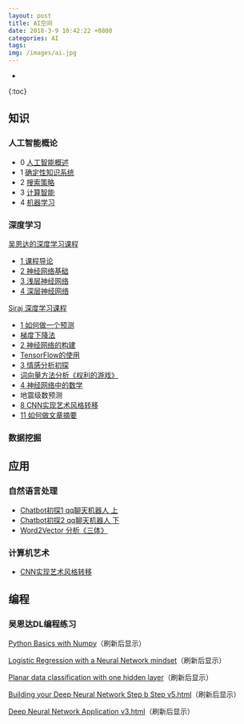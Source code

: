 ```yaml
---
layout: post
title: AI空间
date: 2018-3-9 10:42:22 +0800
categories: AI
tags: 
img: /images/ai.jpg
---
```


* 
{:toc}

## 知识

### 人工智能概论

* 0 [人工智能概述](http://wangweiguang.xyz/ai/2017/10/23/ai0.html)
* 1 [确定性知识系统](http://wangweiguang.xyz/ai/2017/11/02/qdxzsxt.html)
* 2 [搜索策略](http://wangweiguang.xyz/ai/2017/11/17/ai3.html)
* 3 [计算智能](http://wangweiguang.xyz/ai/2018/02/17/computational-intelligence.html)
* 4 [机器学习](http://wangweiguang.xyz/ai/2018/02/17/machine-learning.html)

### 深度学习

[吴恩达的深度学习课程](http://mooc.study.163.com/smartSpec/detail/1001319001.htm)

* [1 课程导论](https://wwg1996.github.io/ai/2017/10/11/dl1.html)
* [2 神经网络基础](http://wangweiguang.xyz/ai/2017/10/16/dl2.html)
* [3 浅层神经网络](http://wangweiguang.xyz/ai/2017/10/30/dl3.html)
* [4 深层神经网络](http://wangweiguang.xyz/ai/2017/11/15/dl4.html)

[Siraj 深度学习课程](https://space.bilibili.com/178337929/#/channel/detail?cid=32677)

* [1 如何做一个预测](http://wangweiguang.xyz/ai/2018/01/31/intro-to-deep-learning-1.html)
* [梯度下降法](http://wangweiguang.xyz/ai/2018/02/01/how-to-do-linear-regression-using-gradient-descent.html)
* [2 神经网络的构建](http://wangweiguang.xyz/ai/2018/02/03/how-to-make-a-neural-network.html)
* [TensorFlow的使用](http://wangweiguang.xyz/ai/2018/02/04/how-to-use-tensorflow-for-classification.html)
* [3 情感分析初探](http://wangweiguang.xyz/ai/2018/02/05/how-to-do-sentiment-analysis.html)
* [词向量方法分析《权利的游戏》](http://wangweiguang.xyz/ai/2018/02/17/how-to-make-word-vectors-from-game-of-thrones.html)
* [4 神经网络中的数学](http://wangweiguang.xyz/ai/2018/02/18/how-to-do-mathematics-easily.html)
* 地震级数预测
* [8 CNN实现艺术风格转移](http://wangweiguang.xyz/ai/2018/02/22/how-to-generate-art.html)
* [11 如何做文章摘要](http://wangweiguang.xyz/ai/2018/03/07/how-to-make-a-text-summarizer.html)

### 数据挖掘

## 应用

### 自然语言处理

* [Chatbot初探1 qq聊天机器人 上](http://wangweiguang.xyz/ai/2018/03/03/chatbot1.html)
* [Chatbot初探2 qq聊天机器人 下](http://wangweiguang.xyz/ai/2018/03/15/chatbot2.html)
* [Word2Vector 分析《三体》](http://wangweiguang.xyz/ai/2018/02/18/santi2vec.html)

### 计算机艺术

* [CNN实现艺术风格转移](http://wangweiguang.xyz/ai/2018/02/22/how-to-generate-art.html)

## 编程

### 吴恩达DL编程练习

[Python Basics with Numpy](http://wangweiguang.xyz/html/Python+Basics+With+Numpy.html)（刷新后显示）

[Logistic Regression with a Neural Network mindset](http://wangweiguang.xyz/html/Logistic+Regression+with+a+Neural+Network+mindset.html)（刷新后显示）

[Planar data classification with one hidden layer](http://wangweiguang.xyz/html/Planar+data+classification+with+one+hidden+layer+v4.html)（刷新后显示）

[Building your Deep Neural Network Step b Step v5.html](http://wangweiguang.xyz/html/Building%2Byour%2BDeep%2BNeural%2BNetwork%2B-%2BStep%2Bby%2BStep%2Bv5.html)（刷新后显示）

[Deep Neural Network Application v3.html](http://wangweiguang.xyz/html/Deep%2BNeural%2BNetwork%2B-%2BApplication%2Bv3.html)（刷新后显示）

## 

